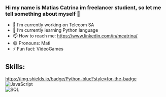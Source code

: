 ### Hi my name is Matias Catrina im freelancer studient, so let me tell something about myself 👋

- 🔭 I’m currently working on Telecom SA
- 🌱 I’m currently learning Python language
- 📫 How to reach me: https://www.linkedin.com/in/mcatrina/
- 😄 Pronouns: Mati
- ⚡ Fun fact: VideoGames

## Skills:
https://img.shields.io/badge/Python-blue?style=for-the-badge</br>
![JavaScript](https://img.shields.io/badge/JavaScript-black?style=for-the-badge&logo=javascriptd&logoColor=white&labelCololr=101010)</br>
![SQL](https://img.shields.io/badge/Sql-black?style=for-the-badge&logo=sql&logoColor=white&labelCololr=101010)</br>
